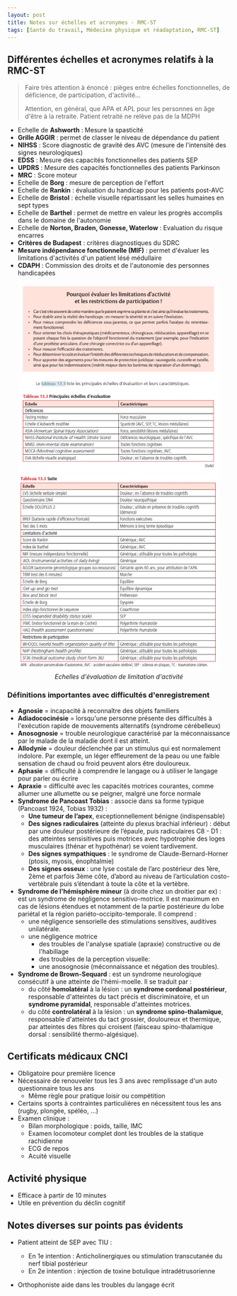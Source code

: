 ```yaml
---
layout: post
title: Notes sur échelles et acronymes - RMC-ST
tags: [Santé du travail, Médecine physique et réadaptation, RMC-ST]
---
```


## Différentes échelles et acronymes relatifs à la RMC-ST

> Faire très attention à énoncé : pièges entre échelles fonctionnelles, de déficience, de participation, d'activité...
>
> Attention, en général, que APA et APL pour les personnes en âge d'être à la retraite. Patient retraité ne relève pas de la MDPH

- Echelle de **Ashworth** : Mesure la spasticité
- **Grille AGGIR** : permet de classer le niveau de dépendance du patient
- **NIHSS** : Score diagnostic de gravité des AVC (mesure de l'intensité des signes neurologiques)
- **EDSS** : Mesure des capacités fonctionnelles des patients SEP
- **UPDRS** : Mesure des capacités fonctionnelles des patients Parkinson
- **MRC** : Score moteur
- Echelle de **Borg** : mesure de perception de l'effort
- Echelle de **Rankin** :  évaluation du handicap pour les patients post-AVC
- Echelle de **Bristol** : échelle visuelle répartissant les selles humaines en sept types
- Echelle de **Barthel** : permet de mettre en valeur les progrès accomplis dans le domaine de l'autonomie
- Echelle de **Norton, Braden, Gonesse, Waterlow** : Evaluation du risque encarres
- **Critères de Budapest** : critères diagnostiques du SDRC
- **Mesure indépendance fonctionnelle (MIF)** : permet d'évaluer les limitations d'activités d'un patient lésé médullaire
- **CDAPH** : Commission des droits et de l'autonomie des personnes handicapées

<p align="center">
 <img src="/assets/img/medecine/echelle_fct1.png"  style="width:90%"/>
 <img src="/assets/img/medecine/echelle_fct2.png"  style="width:90%"/>
    <br>
    <em>Echelles d'évaluation de limitation d'activité</em>
</p>

### Définitions importantes avec difficultés d'enregistrement

- **Agnosie** = incapacité à reconnaître des objets familiers
- **Adiadococinésie** = lorsqu'une personne présente des difficultés à l'exécution rapide de mouvements alternatifs (syndrome cérébelleux)
- **Anosognosie** = trouble neurologique caractérisé par la méconnaissance par le malade de la maladie dont il est atteint.
- **Allodynie** = douleur déclenchée par un stimulus qui est normalement indolore. Par exemple,  un léger effleurement de la peau ou une faible sensation de chaud ou  froid peuvent alors être douloureux.
- **Aphasie** = difficulté à comprendre le langage ou à utiliser le langage pour parler ou écrire
- **Apraxie** = difficulté avec les capacités motrices courantes, comme allumer une allumette ou se peigner, malgré une force normale
- **Syndrome de Pancoast Tobias** : associe dans sa forme typique (Pancoast 1924, Tobias 1932) :
  - **Une tumeur de l’apex**, exceptionnellement bénigne (indispensable)
  - **Des signes radiculaires** (atteinte du plexus brachial inférieur) : début par une douleur  postérieure de l’épaule, puis radiculaires C8 - D1 : des atteintes  sensisitives puis motrices avec hypotrophie des loges musculaires  (thénar et hypothénar) se voient tardivement.
  - **Des signes sympathiques** : le syndrome de Claude-Bernard-Horner (ptosis, myosis, énophtalmie)
  - **Des signes osseux** : une lyse costale de l’arc postérieur des 1ère, 2ème et parfois 3ème côte, d’abord au niveau de l’articulation costo-vertébrale puis s’étendant à toute la côte et la vertèbre.
- **Syndrome de l'hémisphère mineur** (à droite chez un droitier par ex) : est un syndrome de négligence sensitivo-motrice. Il est maximum en cas de lésions étendues et notamment de la partie  postérieure du lobe pariétal et la région pariéto-occipito-temporale. Il comprend :
  - une négligence sensorielle des stimulations sensitives, auditives unilatérale.
  - une négligence motrice
    - des troubles de l'analyse spatiale (apraxie) constructive ou de l'habillage
    - des troubles de la perception visuelle:
    - une anosognosie (méconnaissance et négation des troubles).
- **Syndrome de Brown-Sequard** : est un syndrome neurologique consécutif à une atteinte de l'hémi-moelle. Il se traduit par :
  - du côté **homolatéral** à la lésion : un **syndrome cordonal postérieur**, responsable d'atteintes du tact précis et discriminatoire, et un **syndrome pyramidal**, responsable d'atteintes motrices.
  - du côté **controlatéral** à la lésion : un **syndrome spino-thalamique**, responsable d'atteintes du tact grossier, douloureux et thermique, par  atteintes des fibres qui croisent (faisceau spino-thalamique dorsal :  sensibilité thermo-algésique).

## Certificats médicaux CNCI

- Obligatoire pour première licence
- Nécessaire de renouveler tous les 3 ans avec remplissage d'un auto questionnaire tous les ans
  - Même règle pour pratique loisir ou compétition
- Certains sports à contraintes particulières en nécessitent tous les ans (rugby, plongée, spéléo, ...)
- Examen clinique :
  - Bilan morphologique : poids, taille, IMC
  - Examen locomoteur complet dont les troubles de la statique rachidienne
  - ECG de repos
  - Acuité visuelle

## Activité physique

- Efficace à partir de 10 minutes
- Utile en prévention du déclin cognitif

## Notes diverses sur points pas évidents

- Patient atteint de SEP avec TIU :

  - En 1e intention : Anticholinergiques ou stimulation transcutanée du nerf tibial postérieur
  - En 2e intention : injection de toxine botulique intradétrusorienne

- Orthophoniste aide dans les troubles du langage écrit
